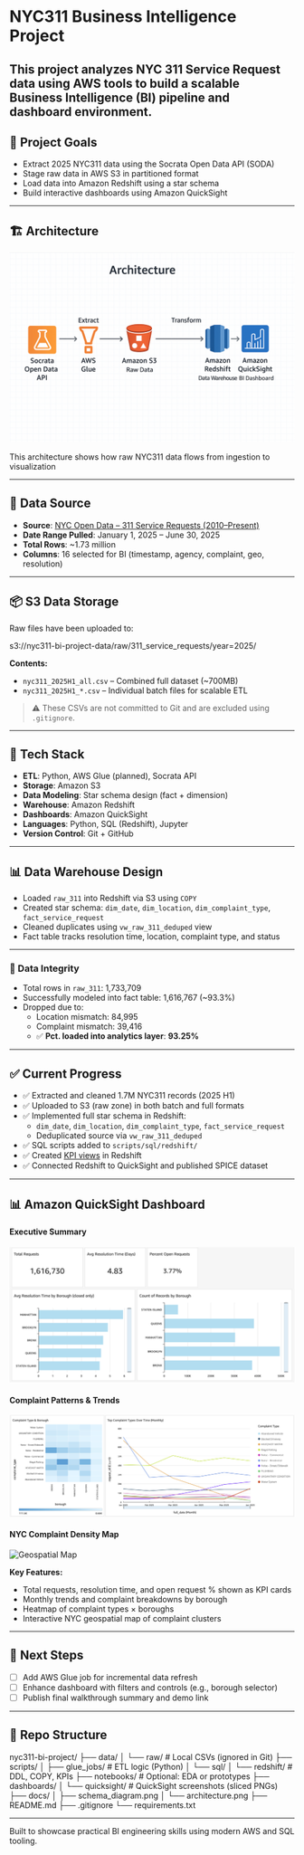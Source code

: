 # NYC311 Business Intelligence Project

This project analyzes NYC 311 Service Request data using AWS tools to build a scalable Business Intelligence (BI) pipeline and dashboard environment.
---

## 🚀 Project Goals

- Extract 2025 NYC311 data using the Socrata Open Data API (SODA)
- Stage raw data in AWS S3 in partitioned format
- Load data into Amazon Redshift using a star schema
- Build interactive dashboards using Amazon QuickSight

---

## 🏗️ Architecture

![Project Architecture](docs/architecture.png)

This architecture shows how raw NYC311 data flows from ingestion to visualization

---

## 📅 Data Source

- **Source**: [NYC Open Data – 311 Service Requests (2010–Present)](https://data.cityofnewyork.us/Social-Services/311-Service-Requests-from-2010-to-Present/erm2-nwe9)
- **Date Range Pulled**: January 1, 2025 – June 30, 2025
- **Total Rows**: ~1.73 million
- **Columns**: 16 selected for BI (timestamp, agency, complaint, geo, resolution)

---

## 📦 S3 Data Storage

Raw files have been uploaded to:

s3://nyc311-bi-project-data/raw/311_service_requests/year=2025/


**Contents:**
- `nyc311_2025H1_all.csv` – Combined full dataset (~700MB)
- `nyc311_2025H1_*.csv` – Individual batch files for scalable ETL

> ⚠️ These CSVs are not committed to Git and are excluded using `.gitignore`.

---

## 🧰 Tech Stack

- **ETL**: Python, AWS Glue (planned), Socrata API
- **Storage**: Amazon S3
- **Data Modeling**: Star schema design (fact + dimension)
- **Warehouse**: Amazon Redshift
- **Dashboards**: Amazon QuickSight
- **Languages**: Python, SQL (Redshift), Jupyter
- **Version Control**: Git + GitHub

---

## 📊 Data Warehouse Design

- Loaded `raw_311` into Redshift via S3 using `COPY`
- Created star schema: `dim_date`, `dim_location`, `dim_complaint_type`, `fact_service_request`
- Cleaned duplicates using `vw_raw_311_deduped` view
- Fact table tracks resolution time, location, complaint type, and status

---

### 🧼 Data Integrity
- Total rows in `raw_311`: 1,733,709
- Successfully modeled into fact table: 1,616,767 (~93.3%)
- Dropped due to:
  - Location mismatch: 84,995
  - Complaint mismatch: 39,416
  - ✅ **Pct. loaded into analytics layer**: **93.25%**

---

## ✅ Current Progress

- ✅ Extracted and cleaned 1.7M NYC311 records (2025 H1)
- ✅ Uploaded to S3 (raw zone) in both batch and full formats
- ✅ Implemented full star schema in Redshift:
  - `dim_date`, `dim_location`, `dim_complaint_type`, `fact_service_request`
  - Deduplicated source via `vw_raw_311_deduped`
- ✅ SQL scripts added to `scripts/sql/redshift/`
- ✅ Created [KPI views](scripts/sql/redshift/create_kpi_views.sql) in Redshift
- ✅ Connected Redshift to QuickSight and published SPICE dataset

---

## 📊 Amazon QuickSight Dashboard

#### Executive Summary  
![KPI Summary](dashboards/quicksight/Slice1.png)

#### Complaint Patterns & Trends  
![Trends & Heatmap](dashboards/quicksight/Slice2.png)

#### NYC Complaint Density Map  
![Geospatial Map](dashboards/quicksight/Slice3.png)

**Key Features:**
- Total requests, resolution time, and open request % shown as KPI cards
- Monthly trends and complaint breakdowns by borough
- Heatmap of complaint types × boroughs
- Interactive NYC geospatial map of complaint clusters

---
## 📌 Next Steps

- [ ] Add AWS Glue job for incremental data refresh
- [ ] Enhance dashboard with filters and controls (e.g., borough selector)
- [ ] Publish final walkthrough summary and demo link

---

## 📁 Repo Structure

nyc311-bi-project/
├── data/
│   └── raw/                     # Local CSVs (ignored in Git)
├── scripts/
│   ├── glue_jobs/              # ETL logic (Python)
│   └── sql/
│       └── redshift/           # DDL, COPY, KPIs
├── notebooks/                  # Optional: EDA or prototypes
├── dashboards/
│   └── quicksight/             # QuickSight screenshots (sliced PNGs)
├── docs/
│   ├── schema_diagram.png
│   └── architecture.png
├── README.md
├── .gitignore
└── requirements.txt

---

Built to showcase practical BI engineering skills using modern AWS and SQL tooling.